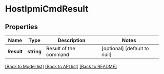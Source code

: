 # HostIpmiCmdResult

## Properties
Name | Type | Description | Notes
------------ | ------------- | ------------- | -------------
**Result** | **string** | Result of the command | [optional] [default to null]

[[Back to Model list]](../README.md#documentation-for-models) [[Back to API list]](../README.md#documentation-for-api-endpoints) [[Back to README]](../README.md)
